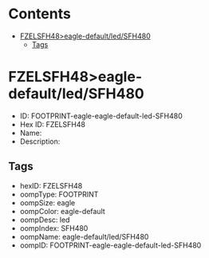 



Contents
========

* [FZELSFH48>eagle-default/led/SFH480](#fzelsfh48eagle-defaultledsfh480)
	* [Tags](#tags)

# FZELSFH48>eagle-default/led/SFH480

- ID: FOOTPRINT-eagle-eagle-default-led-SFH480
- Hex ID: FZELSFH48
- Name: 
- Description: 

## Tags

- hexID: FZELSFH48
- oompType: FOOTPRINT
- oompSize: eagle
- oompColor: eagle-default
- oompDesc: led
- oompIndex: SFH480
- oompName: eagle-default/led/SFH480
- oompID: FOOTPRINT-eagle-eagle-default-led-SFH480
